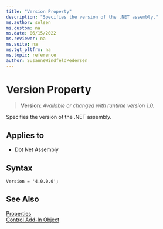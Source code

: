 ```yaml
---
title: "Version Property"
description: "Specifies the version of the .NET assembly."
ms.author: solsen
ms.custom: na
ms.date: 06/15/2022
ms.reviewer: na
ms.suite: na
ms.tgt_pltfrm: na
ms.topic: reference
author: SusanneWindfeldPedersen
---
```

[//]: # (START>DO_NOT_EDIT)
[//]: # (IMPORTANT:Do not edit any of the content between here and the END>DO_NOT_EDIT.)
[//]: # (Any modifications should be made in the .xml files in the ModernDev repo.)
# Version Property
> **Version**: _Available or changed with runtime version 1.0._

Specifies the version of the .NET assembly.

## Applies to
-   Dot Net Assembly

[//]: # (IMPORTANT: END>DO_NOT_EDIT)


## Syntax

```AL
Version = '4.0.0.0';
```

## See Also  

[Properties](devenv-properties.md)  
[Control Add-In Object](../devenv-control-addin-object.md)  
 